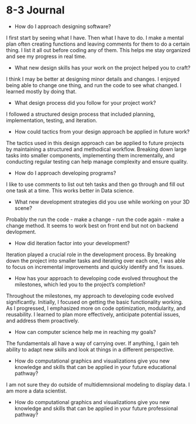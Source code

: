 # 8-3 Journal

- How do I approach designing software?

I first start by seeing what I have. Then what I have to do. I make a mental plan often creating functions and leaving comments for them to do a certain thing. I list it all out before coding any of them. This helps me stay organized and see my progress in real time. 

- What new design skills has your work on the project helped you to craft?

I think I may be better at designing minor details and changes. I enjoyed being able to change one thing, and run the code to see what changed. I learned mostly by doing that. 

- What design process did you follow for your project work?

I followed a structured design process that included planning, implementation, testing, and iteration.

- How could tactics from your design approach be applied in future work?

The tactics used in this design approach can be applied to future projects by maintaining a structured and methodical workflow. Breaking down large tasks into smaller components, implementing them incrementally, and conducting regular testing can help manage complexity and ensure quality. 

- How do I approach developing programs?

I like to use comments to list out teh tasks and then go through and fill out one task at a time. This works better in Data science. 

- What new development strategies did you use while working on your 3D scene?

Probably the run the code - make a change - run the code again - make a change method. It seems to work best on front end but not on backend devlopment.

- How did iteration factor into your development?

Iteration played a crucial role in the development process. By breaking down the project into smaller tasks and iterating over each one, I was able to focus on incremental improvements and quickly identify and fix issues. 

- How has your approach to developing code evolved throughout the milestones, which led you to the project’s completion?

Throughout the milestones, my approach to developing code evolved significantly. Initially, I focused on getting the basic functionality working. As I progressed, I emphasized more on code optimization, modularity, and reusability. I learned to plan more effectively, anticipate potential issues, and address them proactively.

- How can computer science help me in reaching my goals?

The fundamentals all have a way of carrying over. If anything, I gain teh ability to adapt new skills and look at things in a different perspective.

- How do computational graphics and visualizations give you new knowledge and skills that can be applied in your future educational pathway?

I am not sure they do outside of multidiemnsional modeling to display data. I am more a data scientist.

- How do computational graphics and visualizations give you new knowledge and skills that can be applied in your future professional pathway?


